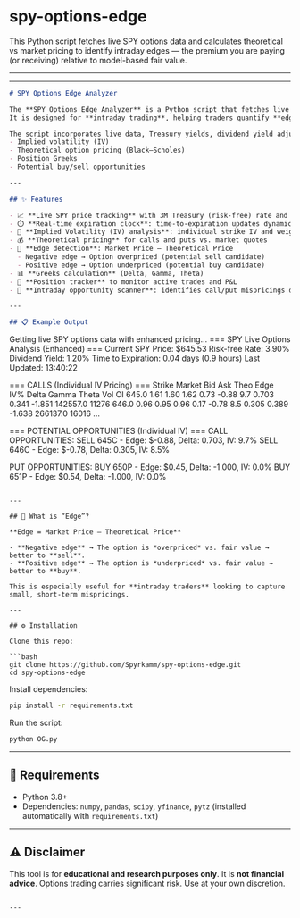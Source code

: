 # spy-options-edge
This Python script fetches live SPY options data and calculates theoretical vs market pricing to identify intraday edges — the premium you are paying (or receiving) relative to model-based fair value.

--------

---

```markdown
# SPY Options Edge Analyzer

The **SPY Options Edge Analyzer** is a Python script that fetches live SPY options data and compares **theoretical fair value pricing** against **market prices**.  
It is designed for **intraday trading**, helping traders quantify **edge** — the premium you are paying (or receiving) relative to model-based fair value.

The script incorporates live data, Treasury yields, dividend yield adjustments, and **real-time time-to-expiration** (down to the minute) to compute:
- Implied volatility (IV)
- Theoretical option pricing (Black–Scholes)
- Position Greeks
- Potential buy/sell opportunities

---

## ✨ Features

- 📈 **Live SPY price tracking** with 3M Treasury (risk-free) rate and dividend yield adjustments  
- ⏱️ **Real-time expiration clock**: time-to-expiration updates dynamically from the moment you run the script  
- 🧮 **Implied Volatility (IV) analysis**: individual strike IV and weighted averages  
- 💰 **Theoretical pricing** for calls and puts vs. market quotes  
- 🔎 **Edge detection**: Market Price – Theoretical Price  
  - Negative edge → Option overpriced (potential sell candidate)  
  - Positive edge → Option underpriced (potential buy candidate)  
- 📊 **Greeks calculation** (Delta, Gamma, Theta)  
- 📌 **Position tracker** to monitor active trades and P&L  
- 🚀 **Intraday opportunity scanner**: identifies call/put mispricings during the trading session  

---

## 📋 Example Output

```

Getting live SPY options data with enhanced pricing...
\=== SPY Live Options Analysis (Enhanced) ===
Current SPY Price: \$645.53
Risk-free Rate: 3.90%
Dividend Yield: 1.20%
Time to Expiration: 0.04 days (0.9 hours)
Last Updated: 13:40:22

\=== CALLS (Individual IV Pricing) ===
Strike  Market  Bid   Ask  Theo  Edge  IV%  Delta  Gamma  Theta      Vol    OI
645.0    1.61 1.60  1.62  0.73 -0.88  9.7  0.703  0.341 -1.851 142557.0 11276
646.0    0.96 0.95  0.96  0.17 -0.78  8.5  0.305  0.389 -1.638 266137.0 16016
...

\=== POTENTIAL OPPORTUNITIES (Individual IV) ===
CALL OPPORTUNITIES:
SELL 645C - Edge: \$-0.88, Delta: 0.703, IV: 9.7%
SELL 646C - Edge: \$-0.78, Delta: 0.305, IV: 8.5%

PUT OPPORTUNITIES:
BUY 650P - Edge: \$0.45, Delta: -1.000, IV: 0.0%
BUY 651P - Edge: \$0.54, Delta: -1.000, IV: 0.0%

````

---

## 📖 What is “Edge”?

**Edge = Market Price – Theoretical Price**

- **Negative edge** → The option is *overpriced* vs. fair value → better to **sell**.  
- **Positive edge** → The option is *underpriced* vs. fair value → better to **buy**.  

This is especially useful for **intraday traders** looking to capture small, short-term mispricings.

---

## ⚙️ Installation

Clone this repo:

```bash
git clone https://github.com/Spyrkamm/spy-options-edge.git
cd spy-options-edge
````

Install dependencies:

```bash
pip install -r requirements.txt
```

Run the script:

```bash
python OG.py
```

---

## 📌 Requirements

* Python 3.8+
* Dependencies: `numpy`, `pandas`, `scipy`, `yfinance`, `pytz`
  (installed automatically with `requirements.txt`)

---

## ⚠️ Disclaimer

This tool is for **educational and research purposes only**.
It is **not financial advice**. Options trading carries significant risk.
Use at your own discretion.

```

---




